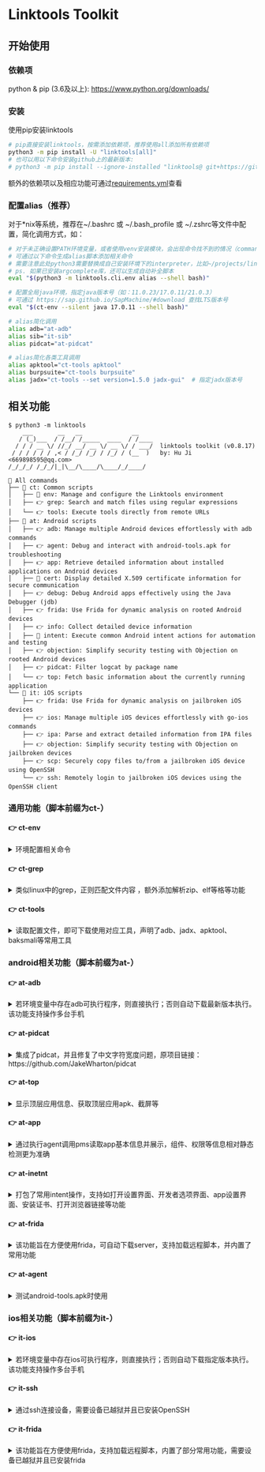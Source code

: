 # Linktools Toolkit

## 开始使用

### 依赖项

python & pip (3.6及以上): <https://www.python.org/downloads/>

### 安装

使用pip安装linktools

```bash
# pip直接安装linktools，按需添加依赖项，推荐使用all添加所有依赖项
python3 -m pip install -U "linktools[all]"
# 也可以用以下命令安装github上的最新版本:
# python3 -m pip install --ignore-installed "linktools@ git+https://github.com/linktools-toolkit/linktools.git@master"
```

额外的依赖项以及相应功能可通过[requirements.yml](https://github.com/linktools-toolkit/linktools/blob/master/requirements.yml)查看

### 配置alias（推荐）

对于*nix等系统，推荐在~/.bashrc 或 ~/.bash_profile 或 ~/.zshrc等文件中配置，简化调用方式，如：

```bash
# 对于未正确设置PATH环境变量，或者使用venv安装模块，会出现命令找不到的情况（command not found: ct-env）
# 可通过以下命令生成alias脚本添加相关命令
# 需要注意此处python3需要替换成自己安装环境下的interpreter，比如~/projects/linktools/venv/bin/python
# ps. 如果已安装argcomplete库，还可以生成自动补全脚本
eval "$(python3 -m linktools.cli.env alias --shell bash)"

# 配置全局java环境，指定java版本号（如：11.0.23/17.0.11/21.0.3）
# 可通过 https://sap.github.io/SapMachine/#download 查找LTS版本号
eval "$(ct-env --silent java 17.0.11 --shell bash)"

# alias简化调用
alias adb="at-adb"
alias sib="it-sib"
alias pidcat="at-pidcat"

# alias简化各类工具调用
alias apktool="ct-tools apktool"
alias burpsuite="ct-tools burpsuite"
alias jadx="ct-tools --set version=1.5.0 jadx-gui"  # 指定jadx版本号
```

## 相关功能

```
$ python3 -m linktools
    ___       __   __              __
   / (_)___  / /__/ /_____  ____  / /____
  / / / __ \/ //_/ __/ __ \/ __ \/ / ___/  linktools toolkit (v0.8.17)
 / / / / / / ,< / /_/ /_/ / /_/ / (__  )   by: Hu Ji <669898595@qq.com>
/_/_/_/ /_/_/|_|\__/\____/\____/_/____/

📎 All commands
├── 📖 ct: Common scripts
│   ├── 📘 env: Manage and configure the Linktools environment
│   ├── 👉 grep: Search and match files using regular expressions
│   └── 👉 tools: Execute tools directly from remote URLs
├── 📖 at: Android scripts
│   ├── 👉 adb: Manage multiple Android devices effortlessly with adb commands
│   ├── 👉 agent: Debug and interact with android-tools.apk for troubleshooting
│   ├── 👉 app: Retrieve detailed information about installed applications on Android devices
│   ├── 📘 cert: Display detailed X.509 certificate information for secure communication
│   ├── 👉 debug: Debug Android apps effectively using the Java Debugger (jdb)
│   ├── 👉 frida: Use Frida for dynamic analysis on rooted Android devices
│   ├── 👉 info: Collect detailed device information
│   ├── 📘 intent: Execute common Android intent actions for automation and testing
│   ├── 👉 objection: Simplify security testing with Objection on rooted Android devices
│   ├── 👉 pidcat: Filter logcat by package name
│   └── 👉 top: Fetch basic information about the currently running application
└── 📖 it: iOS scripts
    ├── 👉 frida: Use Frida for dynamic analysis on jailbroken iOS devices
    ├── 👉 ios: Manage multiple iOS devices effortlessly with go-ios commands
    ├── 👉 ipa: Parse and extract detailed information from IPA files
    ├── 👉 objection: Simplify security testing with Objection on jailbroken devices
    ├── 👉 scp: Securely copy files to/from a jailbroken iOS device using OpenSSH
    └── 👉 ssh: Remotely login to jailbroken iOS devices using the OpenSSH client
```

### 通用功能（脚本前缀为ct-）

#### 👉 ct-env

<details>
<summary>环境配置相关命令</summary>

##### 常用命令

```bash
# 生成alias脚本，常配合~/.bashrc等文件使用
$ ct-env --silent alias --shell bash

# 生成配置java环境变量脚本，常配合~/.bashrc等文件使用
$ ct-env --silent java 17.0.11 --shell bash

# 进入已初始化相关环境变量的shell
$ ct-env shell

# 清除项目中7天以上未使用的缓存文件
$ ct-env clean 7
```

</details>

#### 👉 ct-grep

<details>
<summary>类似linux中的grep，正则匹配文件内容 ，额外添加解析zip、elf等格等功能</summary>

![ct-grep](https://raw.githubusercontent.com/linktools-toolkit/linktools/master/images/ct-grep.png)

</details>

#### 👉 ct-tools

<details>
<summary>读取配置文件，即可下载使用对应工具，声明了adb、jadx、apktool、baksmali等常用工具</summary>

##### 常用命令

所有声明的工具可通过[配置文件](https://github.com/linktools-toolkit/linktools/blob/master/src/linktools/assets/develop/tools.yml)查看，此处以apktool举例

```bash
# 初始化并执行apktool命令
$ ct-tools apktool -h

# 查看apktool相关配置
$ ct-tools --config apktool

# 只初始化不执行
$ ct-tools --download apktool

# 清除apktool相关文件
$ ct-tools --clear apktool

# 后台运行apktool
$ ct-tools --daemon apktool

# 修改apktool版本号
$ ct-tools --set version=2.5.0 apktool
```

</details>

### android相关功能（脚本前缀为at-）

#### 👉 at-adb

<details>
<summary>若环境变量中存在adb可执行程序，则直接执行；否则自动下载最新版本执行。该功能支持操作多台手机</summary>

##### 常用命令

at-adb的命令与adb命令一致，以下以adb shell举例

```bash
# 指定序列号，并调用adb shell
$ at-adb -s xxx shell

# 上次使用的设备，并调用adb shell
$ at-adb -l shell

# 连接远程端口，并调用adb shell
$ at-adb -c 127.0.0.1:5555 shell

# 未指定则会需要选择一台设备，并调用adb shell
$ at-adb shell
More than one device/emulator
>> 1: 18201FDF6003BE (Pixel 6)
   2: 10.10.10.58:5555 (Pixel 6)
Choose device [1~2] (1): 1
```

</details>

#### 👉 at-pidcat

<details>
<summary>集成了pidcat，并且修复了中文字符宽度问题，原项目链接：https://github.com/JakeWharton/pidcat</summary>

##### 常用命令

```bash
# 查看指定包名应用的日志
$ at-pidcat -p me.ele

# 查看当前运行进程的日志
$ at-pidcat --top

# 查看指定tag的日志
$ at-pidcat -t XcdnEngine
```

</details>

#### 👉 at-top

<details>
<summary>显示顶层应用信息、获取顶层应用apk、截屏等</summary>

##### 常用命令

```bash
# 展示当前顶层应用包名、activity、apk路径等信息
$ at-top 

# 将当前顶层应用apk导出
$ at-top --apk

# 将当前页面截屏导出
$ at-top --screen
```

</details>

#### 👉 at-app

<details>
<summary>通过执行agent调用pms读取app基本信息并展示，组件、权限等信息相对静态检测更为准确</summary>

##### 常用命令

```bash
# 显示当前应用的基本信息
$ at-app

# 显示当前应用的详细信息
$ at-app --detail

# 显示当前应用信息风险项
$ at-app --detail --dangerous

# 显示非系统应用信息
$ at-app --non-system
```

##### 输出效果

![at-app](https://raw.githubusercontent.com/linktools-toolkit/linktools/master/images/at-app.png)

</details>

#### 👉 at-inetnt

<details>
<summary>打包了常用intent操作，支持如打开设置界面、开发者选项界面、app设置界面、安装证书、打开浏览器链接等功能</summary>

##### 常用命令

```bash
# 跳转到设置页
$ at-intent setting

# 跳转到开发者选项页
$ at-intent setting-dev

# 跳转到app设置页
$ at-intent setting-app

# 安装证书
$ at-intent setting-cert ~/test.crt

# 安装apk
$ at-intent install https://example.com/test.apk

# 浏览器中打开特定页，也可用于测试url scheme
$ at-intent browser https://example.com
```

</details>

#### 👉 at-frida

<details>
<summary>该功能旨在方便使用frida，可自动下载server，支持加载远程脚本，并内置了常用功能</summary>

##### 相关特性
1. 可以支持根据android设备和python的frida版本，全自动完成下载、推送、运行frida server
2. 监听了spawn进程变化情况，可以同时hook主进程和各个子进程
3. 监听js文件变化，实时加载
4. 注入了内置脚本，封装常用功能，如：过ssl pinning
5. 支持加载远程脚本
6. 支持重定向设备流量到本地端口

##### 使用方式

**1) 以命令行方式运行**

```bash
# 从本地加载~/test/frida.js脚本，以spawn模式注入到me.ele进程中
$ at-frida -l ~/test/frida.js -p me.ele --spawn

# 从远程加载frida脚本，注入到me.ele进程中，并将me.ele流量重定向到本地8080端口
$ at-frida -c https://raw.githubusercontent.com/linktools-toolkit/linktools/master/agents/frida/test/android.js -p me.ele --redirect-port 8080

# 只启动frida-server，不注入脚本
$ at-frida --serve --remote-port 27042 --local-port 27042 -p fake_package

# 不启动frida-server，通过设备上frida server启动的27042端口，注入到me.ele进程中
$ at-frida --no-serve --remote-port 27042 -p me.ele
```

**2) 使用python方式调用**

执行如下python脚本即可自动开启frida-server，并将js代码注入到指定进程，参考[src/linktools/cli/commands/android/frida.py](https://github.com/linktools-toolkit/linktools/blob/master/src/linktools/cli/commands/android/frida.py) 

```python
#!/usr/bin/env python3
# -*- coding: utf-8 -*-
from linktools.cli import BaseCommand
from linktools.frida import FridaApplication, FridaEvalCode, FridaAndroidServer


class Command(BaseCommand):

    def init_arguments(self, parser):
        pass
    
    def run(self, args):
        code = """
            Java.perform(function () {
                JavaHelper.hookMethods(
                    "java.util.HashMap",
                     "put",
                     {stack: false, args: true}
                );
            });
            """
        
        with FridaAndroidServer() as server:
            app = FridaApplication(
                server,
                user_scripts=(FridaEvalCode(code),),
                enable_spawn_gating=True,
                target_identifiers=rf"^com.topjohnwu.magisk($|:)"
            )
            app.inject_all()
            app.run()


command = Command()
if __name__ == "__main__":
    command.main()
```

##### 内置接口

e.g. [java相关接口](https://github.com/linktools-toolkit/linktools/blob/master/agents/frida/lib/java.ts)

```javascript
Java.perform(function () {

    // hook特定类的指定方法
    JavaHelper.hookMethod(
        "me.ele.privacycheck.f",                    // 可以是类名，也可以是类对象 => Java.use("me.ele.privacycheck.f")
        "a",                                        // 方法名
        ['android.app.Application', 'boolean'],     // 参数类型
        function (obj, args) {                      // hook方法实现
            args[1] = true;
            return this(obj, args);                 // this代表当前hook方法，obj代表当前hook对象，args代表当前hook方法参数
        }
    );

    // hook特定类的所有名为isHttpType的方法
    JavaHelper.hookMethods(
        "anet.channel.entity.ConnType",             // 可以是类名，也可以是类对象
        "isHttpType",                               // 方法名
        () => true                                  // hook实现
    );
    
    // hook特定类的所有方法
    JavaHelper.hookAllMethods(
        "p.r.o.x.y.PrivacyApi",                     // 可以是类名，也可以是类对象
        JavaHelper.getEventImpl({                   // 生成一个通用的hook方法
            stack: true,                            // 打印堆栈
            args: true,                             // 打印参数返回值
            thread: false,
            extras: {                               // 自定义参数，会回显日志中
                customKey1: "自定义参数",
            }
        })
    );
    
    // 类似Java.use()
    // 如果当前classloader不存在需要找的类，则会持续监控动态加载的classloader，直到找到指定类为止
    JavaHelper.use("p.r.o.x.y.PrivacyApi", function(clazz) {
        // 终于等到class出现，干点想干的事吧
        JavaHelper.hookAllMethods(
            clazz,
            JavaHelper.getEventImpl({
                stack: true,
                args: true,
            })
        );
    });
    
    // 禁用ssl pinning
    JavaHelper.bypassSslPinning();
    
    // 开启webview调试模式
    JavaHelper.setWebviewDebuggingEnabled();
    
});
```

</details>

#### 👉 at-agent

<details>
<summary>测试android-tools.apk时使用</summary>

##### 常用命令

```bash
# 调用android-tools.apk中的方法
$ at-agent common --set-clipboard "剪切板内容"

# 获取剪切板内容
$ at-agent common --get-clipboard

# 以root权限dump系统服务信息，包括服务所在进程信息，需要root设备并且挂载DebugFS：https://source.android.com/docs/core/architecture/kernel/using-debugfs-12?hl=zh-cn
$ at-agent -u root --debug service --detail

# 添加插件并调用插件方法
$ at-agent --plugin app-release.apk
```

</details>

### ios相关功能（脚本前缀为it-）

#### 👉 it-ios

<details>
<summary>若环境变量中存在ios可执行程序，则直接执行；否则自动下载指定版本执行。该功能支持操作多台手机</summary>

```bash
# 列出所有设备
$ it-ios list

# 指定序列号，并调用ios info
$ it-ios -s xxx info

# 使用上次使用的设备，并调用ios info
$ it-ios -l info

# 未指定则会需要选择一台设备，并调用ios info
$ it-ios info
More than one device/emulator
>> 1: 00008030-001174D10CC1802E (iPhone)
   2: 00008030-001174D10CC1803E (iPhone)
Choose device [1~2] (1): 1
```

</details>

#### 👉 it-ssh

<details>
<summary>通过ssh连接设备，需要设备已越狱并且已安装OpenSSH</summary>

```bash
# 使用ssh连接设备
$ it-ssh

# 使用ssh连接设备并执行命令
$ it-ssh sh -c "id"
```

</details>

#### 👉 it-frida

<details>
<summary>该功能旨在方便使用frida，支持加载远程脚本，内置了部分常用功能，需要设备已越狱并且已安装frida</summary>

```
$ it-frida -h                                                                                                                                       ░▒▓ ✔  12:37:52
usage: it-frida [-h] [--version] [--verbose] [--debug] [--time | --no-time] [--level | --no-level] [-u UDID | --connect IP:PORT | --last] [-b BUNDLE_ID] [--spawn]
                [-P KEY VALUE] [-l SCRIPT] [-e CODE] [-c URL] [-a]

Easy to use frida (require iOS device jailbreak)

    ___       __   __              __
   / (_)___  / /__/ /_____  ____  / /____
  / / / __ \/ //_/ __/ __ \/ __ \/ / ___/  linktools toolkit (v0.0.1.dev0)
 / / / / / / ,< / /_/ /_/ / /_/ / (__  )   by: Hu Ji <669898595@qq.com>
/_/_/_/ /_/_/|_|\__/\____/\____/_/____/

options:
  -h, --help            show this help message and exit
  --version             show program's version number and exit
  -b BUNDLE_ID, --bundle-id BUNDLE_ID
                        target bundle id (default: frontmost application)
  --spawn               inject after spawn (default: false)
  -P KEY VALUE, --parameters KEY VALUE
                        user script parameters
  -l SCRIPT, --load SCRIPT
                        load user script
  -e CODE, --eval CODE  evaluate code
  -c URL, --codeshare URL
                        load share script url
  -a, --auto-start      automatically start when all processes exits

log arguments:
  --verbose             increase log verbosity
  --debug               enable debug mode and increase log verbosity
  --time, --no-time     show log time
  --level, --no-level   show log level

sib arguments:
  -u UDID, --udid UDID  specify unique device identifier
  --connect IP:PORT     use device with TCP/IP
  --last                use last device
```

</details>
